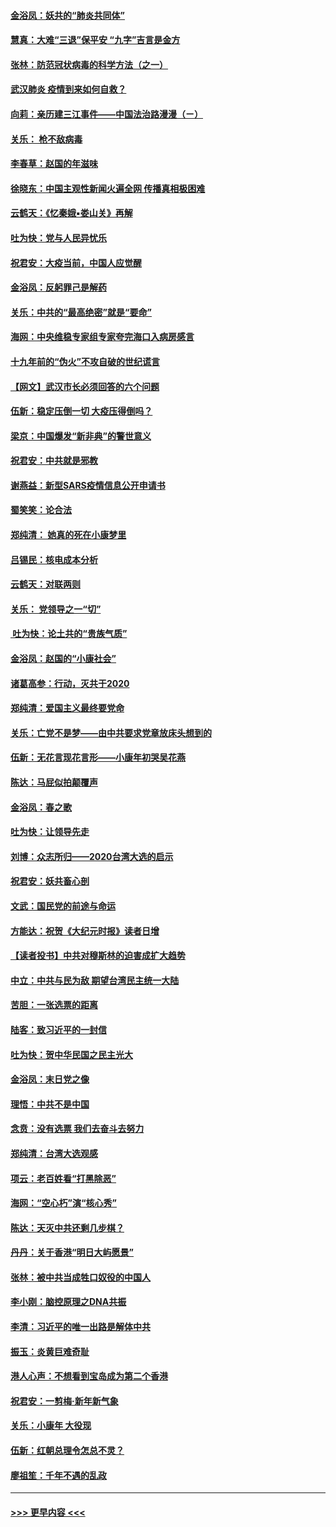 #### [金浴凤：妖共的“肺炎共同体”](../pages/nsc993/n11829448.md?t=01300711) 
#### [慧真：大难“三退”保平安 “九字”吉言是金方](../pages/nsc993/n11829501.md?t=01300711) 
#### [张林：防范冠状病毒的科学方法（之一）](../pages/nsc993/n11828618.md?t=01300711) 
#### [武汉肺炎 疫情到来如何自救？](../pages/nsc993/n11827632.md?t=01300711) 
#### [向莉：亲历建三江事件——中国法治路漫漫（ㄧ）](../pages/nsc993/n11827190.md?t=01300711) 
#### [关乐： 枪不敌病毒](../pages/nsc993/n11826746.md?t=01300711) 
#### [李春草：赵国的年滋味](../pages/nsc993/n11826321.md?t=01300711) 
#### [徐晓东：中国主观性新闻火遍全网 传播真相极困难](../pages/nsc993/n11826508.md?t=01300711) 
#### [云鹤天：《忆秦娥▪娄山关》再解](../pages/nsc993/n11824682.md?t=01300711) 
#### [吐为快：党与人民异忧乐](../pages/nsc993/n11824660.md?t=01300711) 
#### [祝君安：大疫当前，中国人应觉醒](../pages/nsc993/n11821946.md?t=01300711) 
#### [金浴凤：反躬罪己是解药](../pages/nsc993/n11820280.md?t=01300711) 
#### [关乐：中共的“最高绝密”就是“要命”](../pages/nsc993/n11816946.md?t=01300711) 
#### [海网：中央维稳专家组专家夸完海口入病房感言](../pages/nsc993/n11815138.md?t=01300711) 
#### [十九年前的“伪火”不攻自破的世纪谎言](../pages/nsc993/n11813238.md?t=01300711) 
#### [【网文】武汉市长必须回答的六个问题](../pages/nsc993/n11813848.md?t=01300711) 
#### [伍新：稳定压倒一切 大疫压得倒吗？](../pages/nsc993/n11812634.md?t=01300711) 
#### [梁京：中国爆发“新非典”的警世意义](../pages/nsc993/n11812554.md?t=01300711) 
#### [祝君安：中共就是邪教](../pages/nsc993/n11812431.md?t=01300711) 
#### [谢燕益：新型SARS疫情信息公开申请书](../pages/nsc993/n11808840.md?t=01300711) 
#### [蜀笑笑：论合法](../pages/nsc993/n11808064.md?t=01300711) 
#### [郑纯清： 她真的死在小康梦里](../pages/nsc993/n11806623.md?t=01300711) 
#### [吕锡民：核电成本分析](../pages/nsc993/n11806284.md?t=01300711) 
#### [云鹤天：对联两则](../pages/nsc993/n11805957.md?t=01300711) 
#### [关乐： 党领导之一“切”](../pages/nsc993/n11804505.md?t=01300711) 
#### [ 吐为快：论土共的“贵族气质”](../pages/nsc993/n11804490.md?t=01300711) 
#### [金浴凤：赵国的“小康社会”](../pages/nsc993/n11804452.md?t=01300711) 
#### [诸葛高参：行动，灭共于2020](../pages/nsc993/n11804120.md?t=01300711) 
#### [郑纯清：爱国主义最终要党命](../pages/nsc993/n11802197.md?t=01300711) 
#### [关乐：亡党不是梦——由中共要求党章放床头想到的](../pages/nsc993/n11802156.md?t=01300711) 
#### [伍新：无花言现花言形——小康年初哭吴花燕](../pages/nsc993/n11800044.md?t=01300711) 
#### [陈达：马屁似拍颠覆声](../pages/nsc993/n11800010.md?t=01300711) 
#### [金浴凤：春之歌](../pages/nsc993/n11797687.md?t=01300711) 
#### [吐为快：让领导先走](../pages/nsc993/n11797512.md?t=01300711) 
#### [刘博：众志所归——2020台湾大选的启示](../pages/nsc993/n11796878.md?t=01300711) 
#### [祝君安：妖共畜心剖](../pages/nsc993/n11794273.md?t=01300711) 
#### [文武：国民党的前途与命运](../pages/nsc993/n11794198.md?t=01300711) 
#### [方能达：祝贺《大纪元时报》读者日增](../pages/nsc993/n11793807.md?t=01300711) 
#### [【读者投书】中共对穆斯林的迫害成扩大趋势](../pages/nsc993/n11791371.md?t=01300711) 
#### [中立：中共与民为敌 期望台湾民主统一大陆](../pages/nsc993/n11790392.md?t=01300711) 
#### [苦胆：一张选票的距离](../pages/nsc993/n11788914.md?t=01300711) 
#### [陆客：致习近平的一封信](../pages/nsc993/n11788867.md?t=01300711) 
#### [吐为快：贺中华民国之民主光大](../pages/nsc993/n11788618.md?t=01300711) 
#### [金浴凤：末日党之像](../pages/nsc993/n11787475.md?t=01300711) 
#### [理悟：中共不是中国](../pages/nsc993/n11787463.md?t=01300711) 
#### [念贲：没有选票  我们去奋斗去努力](../pages/nsc993/n11787398.md?t=01300711) 
#### [郑纯清：台湾大选观感](../pages/nsc993/n11786210.md?t=01300711) 
#### [项云：老百姓看“打黑除恶”](../pages/nsc993/n11785398.md?t=01300711) 
#### [海网：“空心朽”演“核心秀”](../pages/nsc993/n11783874.md?t=01300711) 
#### [陈达：天灭中共还剩几步棋？](../pages/nsc993/n11783719.md?t=01300711) 
#### [丹丹：关于香港“明日大屿愿景”](../pages/nsc993/n11783273.md?t=01300711) 
#### [张林：被中共当成牲口奴役的中国人](../pages/nsc993/n11782397.md?t=01300711) 
#### [李小刚：脑控原理之DNA共振](../pages/nsc993/n11780962.md?t=01300711) 
#### [李清：习近平的唯一出路是解体中共](../pages/nsc993/n11780866.md?t=01300711) 
#### [振玉：炎黄巨难奇耻](../pages/nsc993/n11779632.md?t=01300711) 
#### [港人心声：不想看到宝岛成为第二个香港](../pages/nsc993/n11778817.md?t=01300711) 
#### [祝君安：一剪梅‧新年新气象](../pages/nsc993/n11776340.md?t=01300711) 
#### [关乐：小康年 大役现](../pages/nsc993/n11774213.md?t=01300711) 
#### [伍新：红朝总理令怎总不灵？](../pages/nsc993/n11770813.md?t=01300711) 
#### [廖祖笙：千年不遇的乱政](../pages/nsc993/n11770373.md?t=01300711) 

----
#### [ >>> 更早内容 <<< ](../indexes/nsc993-earlier.md)
